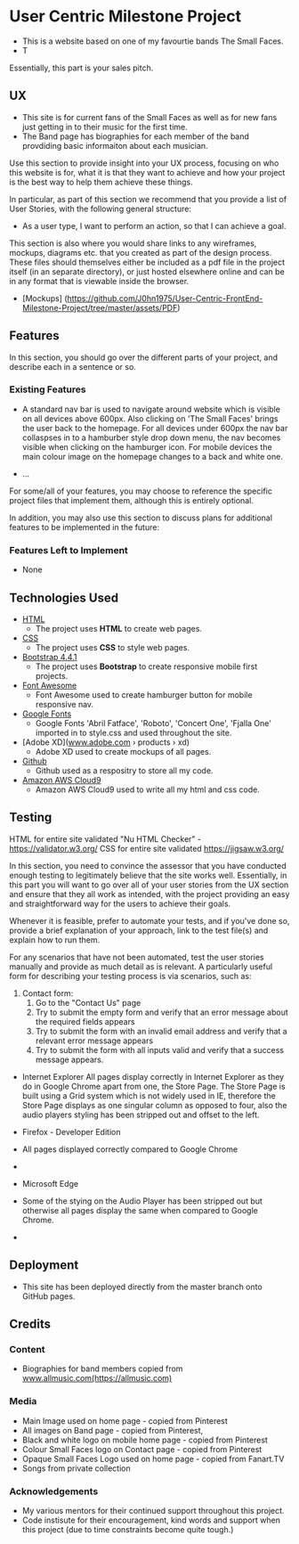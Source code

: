 # User Centric Milestone Project

- This is a website based on one of my favourtie bands The Small Faces.
- T

Essentially, this part is your sales pitch.
 
## UX

 - This site is for current fans of the Small Faces as well as for new fans just getting in to   their music for the first time.
 - The Band page has biographies for each member of the band provdiding basic informaiton about each musician.
 
Use this section to provide insight into your UX process, focusing on who this website is for, what it is that they want to achieve and how your project is the best way to help them achieve these things.

In particular, as part of this section we recommend that you provide a list of User Stories, with the following general structure:
- As a user type, I want to perform an action, so that I can achieve a goal.

This section is also where you would share links to any wireframes, mockups, diagrams etc. that you created as part of the design process. These files should themselves either be included as a pdf file in the project itself (in an separate directory), or just hosted elsewhere online and can be in any format that is viewable inside the browser.

- [Mockups] (https://github.com/J0hn1975/User-Centric-FrontEnd-Milestone-Project/tree/master/assets/PDF)

## Features

In this section, you should go over the different parts of your project, and describe each in a sentence or so.
 
### Existing Features
- A standard nav bar is used to navigate around website which is visible on all devices above 600px. Also clicking
on 'The Small Faces' brings the user back to the homepage. For all devices under 600px the nav bar collaspses in to a hamburber style drop down menu, the nav becomes visible when clicking on the hamburger icon.
For mobile devices the main colour image on the homepage changes to a back and white one. 

- ...

For some/all of your features, you may choose to reference the specific project files that implement them, although this is entirely optional.

In addition, you may also use this section to discuss plans for additional features to be implemented in the future:

### Features Left to Implement
- None

## Technologies Used

- [HTML](https://www.w3.org/html/)
    - The project uses **HTML** to create web pages.
- [CSS](https://w3.org)
    - The project uses **CSS** to style web pages.
- [Bootstrap 4.4.1](https://getbootstrap.com/)
    - The project uses **Bootstrap** to create responsive mobile first projects.
- [Font Awesome](https://fontawesome.com)
    - Font Awesome used to create hamburger button for mobile responsive nav.
- [Google Fonts](https://fonts.google.com/)
    - Google Fonts 'Abril Fatface', 'Roboto', 'Concert One', 'Fjalla One' imported in to style.css and used throughout the site.
- [Adobe XD](www.adobe.com › products › xd)
    - Adobe XD used to create mockups of all pages.
- [Github](https://github.com/)
    - Github used as a respositry to store all my code.
- [Amazon AWS Cloud9](https://aws.amazon.com/cloud9/)
    - Amazon AWS Cloud9 used to write all my html and css code. 

## Testing

HTML for entire site validated  "Nu HTML Checker" - https://validator.w3.org/
CSS for entire site validated https://jigsaw.w3.org/


In this section, you need to convince the assessor that you have conducted enough testing to legitimately believe that the site works well. Essentially, in this part you will want to go over all of your user stories from the UX section and ensure that they all work as intended, with the project providing an easy and straightforward way for the users to achieve their goals.

Whenever it is feasible, prefer to automate your tests, and if you've done so, provide a brief explanation of your approach, link to the test file(s) and explain how to run them.

For any scenarios that have not been automated, test the user stories manually and provide as much detail as is relevant. A particularly useful form for describing your testing process is via scenarios, such as:

1. Contact form:
    1. Go to the "Contact Us" page
    2. Try to submit the empty form and verify that an error message about the required fields appears
    3. Try to submit the form with an invalid email address and verify that a relevant error message appears
    4. Try to submit the form with all inputs valid and verify that a success message appears.

- Internet Explorer
  All pages display correctly in Internet Explorer as they do in Google Chrome apart from one, the Store Page. The Store Page is built using a Grid system which is not widely used in IE, therefore the Store Page displays as one singular column as opposed to four, also the audio players styling has been stripped out and offset to the left.

- Firefox - Developer Edition
- All pages displayed correctly compared to Google Chrome
- 
- Microsoft Edge
- Some of the stying on the Audio Player has been stripped out but otherwise all pages display the same when  compared to Google Chrome.
- 

## Deployment

- This site has been deployed directly from the master branch onto GitHub pages.

## Credits

### Content

- Biographies for band members copied from www.allmusic.com(https://allmusic.com)

### Media

- Main Image used on home page - copied from Pinterest
- All images on Band page - copied from Pinterest, 
- Black and white logo on mobile home page - copied from Pinterest
- Colour Small Faces logo on Contact page - copied from Pinterest
- Opaque Small Faces Logo used on home page - copied from Fanart.TV
- Songs from private collection


### Acknowledgements

- My various mentors for their continued support throughout this project.
- Code instisute for their encouragement, kind words and support when this project (due to time constraints become  quite tough.)
